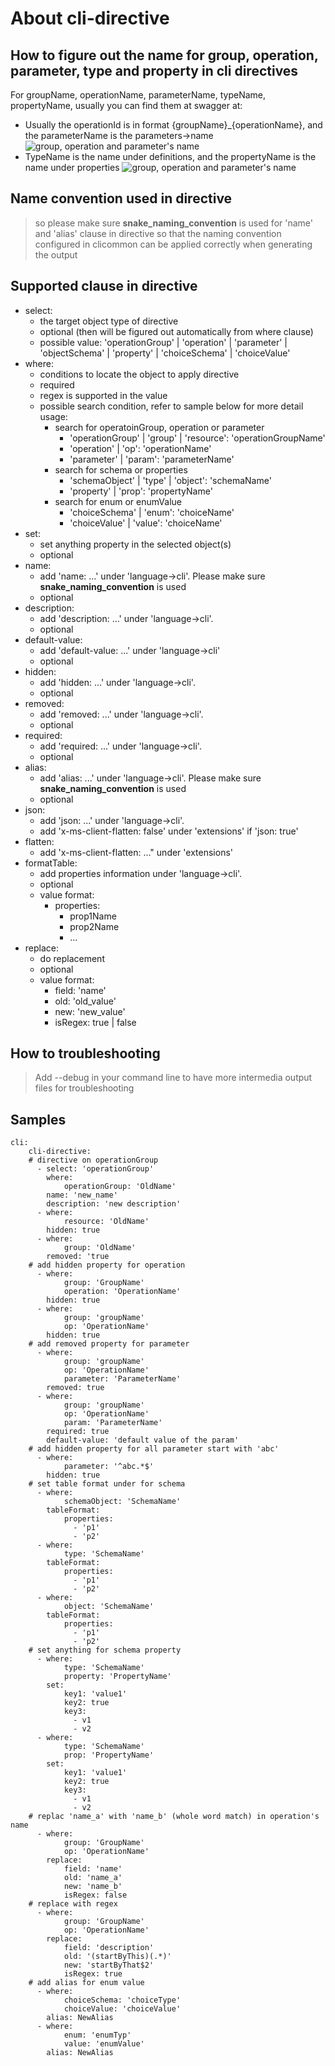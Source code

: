 # About cli-directive

## How to figure out the name for group, operation, parameter, type and property in cli directives
For groupName, operationName, parameterName, typeName, propertyName, usually you can find them at swagger at:
* Usually the operationId is in format {groupName}_{operationName}, and the parameterName is the parameters->name
![group, operation and parameter's name](images/cli-directive-name1.png)
* TypeName is the name under definitions, and the propertyName is the name under properties
![group, operation and parameter's name](images/cli-directive-name2.png)


## Name convention used in directive

> so please make sure **snake_naming_convention** is used for 'name' and 'alias' clause in directive 
> so that the naming convention configured in clicommon can be applied correctly
> when generating the output

## Supported clause in directive
- select: 
  - the target object type of directive
  - optional (then will be figured out automatically from where clause)
  - possible value: 'operationGroup' | 'operation' | 'parameter' | 'objectSchema' | 'property' | 'choiceSchema' | 'choiceValue'
- where: 
  - conditions to locate the object to apply directive
  - required
  - regex is supported in the value
  - possible search condition, refer to sample below for more detail usage:
    - search for operatoinGroup, operation or parameter
      - 'operationGroup' | 'group' | 'resource': 'operationGroupName'
      - 'operation' | 'op': 'operationName'
      - 'parameter' | 'param': 'parameterName'
    - search for schema or properties
      - 'schemaObject' | 'type' | 'object': 'schemaName'
      - 'property' | 'prop': 'propertyName'
    - search for enum or enumValue
      - 'choiceSchema' | 'enum': 'choiceName'
      - 'choiceValue' | 'value': 'choiceName'
- set:
  - set anything property in the selected object(s)
  - optional
- name:
  - add 'name: ...' under 'language->cli'. Please make sure **snake_naming_convention** is used
  - optional
- description:
  - add 'description: ...' under 'language->cli'.
  - optional
- default-value:
  - add 'default-value: ...' under 'language->cli'
  - optional
- hidden:
  - add 'hidden: ...' under 'language->cli'.
  - optional
- removed:
  - add 'removed: ...' under 'language->cli'.
  - optional
- required:
  - add 'required: ...' under 'language->cli'.
  - optional
- alias:
  - add 'alias: ...' under 'language->cli'.  Please make sure **snake_naming_convention** is used
  - optional
- json:
  - add 'json: ...' under 'language->cli'.
  - add 'x-ms-client-flatten: false' under 'extensions' if 'json: true'
- flatten:
  - add 'x-ms-client-flatten: ..." under 'extensions'
- formatTable:
  - add properties information  under 'language->cli'.
  - optional
  - value format:
    - properties:
      - prop1Name
      - prop2Name
      - ...
- replace:
  - do replacement
  - optional
  - value format:
    - field: 'name'
    - old: 'old_value'
    - new: 'new_value'
    - isRegex: true | false

## How to troubleshooting
> Add --debug in your command line to have more intermedia output files for troubleshooting

## Samples

``` $(sample-cli-directive)
cli:
    cli-directive:
    # directive on operationGroup
      - select: 'operationGroup'
        where:
            operationGroup: 'OldName'
        name: 'new_name'   
        description: 'new description'
      - where:
            resource: 'OldName'
        hidden: true
      - where:
            group: 'OldName'
        removed: 'true
    # add hidden property for operation
      - where:
            group: 'GroupName'
            operation: 'OperationName'
        hidden: true
      - where:
            group: 'groupName'
            op: 'OperationName'
        hidden: true
    # add removed property for parameter
      - where:
            group: 'groupName'
            op: 'OperationName'
            parameter: 'ParameterName'
        removed: true
      - where:
            group: 'groupName'
            op: 'OperationName'
            param: 'ParameterName'
        required: true
        default-value: 'default value of the param'
    # add hidden property for all parameter start with 'abc'
      - where:
            parameter: '^abc.*$'
        hidden: true
    # set table format under for schema
      - where:
            schemaObject: 'SchemaName'
        tableFormat:
            properties:
              - 'p1'
              - 'p2'
      - where:
            type: 'SchemaName'
        tableFormat:
            properties:
              - 'p1'
              - 'p2'
      - where:
            object: 'SchemaName'
        tableFormat:
            properties:
              - 'p1'
              - 'p2'
    # set anything for schema property
      - where:
            type: 'SchemaName'
            property: 'PropertyName'
        set:
            key1: 'value1'
            key2: true
            key3:
              - v1
              - v2
      - where:
            type: 'SchemaName'
            prop: 'PropertyName'
        set:
            key1: 'value1'
            key2: true
            key3:
              - v1
              - v2
    # replac 'name_a' with 'name_b' (whole word match) in operation's name
      - where:
            group: 'GroupName'
            op: 'OperationName'
        replace:
            field: 'name'
            old: 'name_a'
            new: 'name_b'
            isRegex: false
    # replace with regex
      - where:
            group: 'GroupName'
            op: 'OperationName'
        replace:
            field: 'description'
            old: '(startByThis)(.*)'
            new: 'startByThat$2'
            isRegex: true
    # add alias for enum value
      - where:
            choiceSchema: 'choiceType'
            choiceValue: 'choiceValue'
        alias: NewAlias
      - where:
            enum: 'enumTyp'
            value: 'enumValue'
        alias: NewAlias
```

